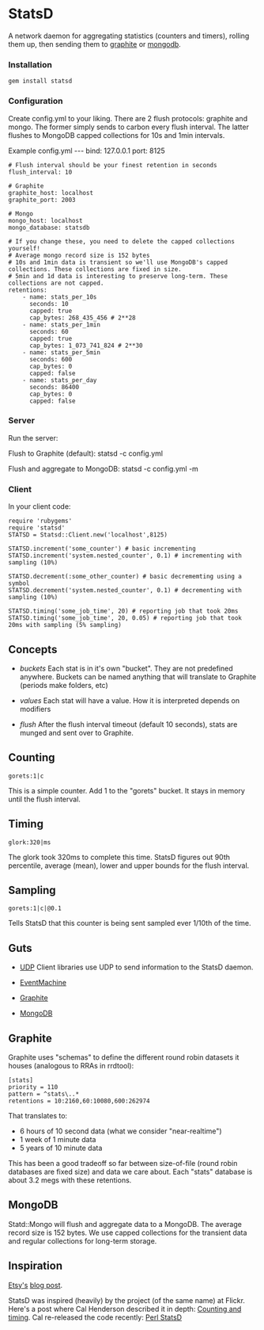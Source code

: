 StatsD
======

A network daemon for aggregating statistics (counters and timers), rolling them up, then sending them to [graphite][graphite] or [mongodb][mongodb].


### Installation

    gem install statsd

### Configuration

Create config.yml to your liking. There are 2 flush protocols: graphite and mongo. The former simply sends to carbon every flush interval. The latter flushes to MongoDB capped collections for 10s and 1min intervals.

Example config.yml
    ---
    bind: 127.0.0.1
    port: 8125

    # Flush interval should be your finest retention in seconds
    flush_interval: 10        

    # Graphite
    graphite_host: localhost
    graphite_port: 2003

    # Mongo
    mongo_host: localhost
    mongo_database: statsdb

    # If you change these, you need to delete the capped collections yourself!
    # Average mongo record size is 152 bytes
    # 10s and 1min data is transient so we'll use MongoDB's capped collections. These collections are fixed in size.
    # 5min and 1d data is interesting to preserve long-term. These collections are not capped.
    retentions: 
        - name: stats_per_10s
          seconds: 10
          capped: true
          cap_bytes: 268_435_456 # 2**28
        - name: stats_per_1min
          seconds: 60
          capped: true
          cap_bytes: 1_073_741_824 # 2**30
        - name: stats_per_5min
          seconds: 600
          cap_bytes: 0 
          capped: false
        - name: stats_per_day
          seconds: 86400
          cap_bytes: 0 
          capped: false


### Server
Run the server:

Flush to Graphite (default):
    statsd -c config.yml 

Flush and aggregate to MongoDB:
    statsd -c config.yml -m

### Client    
In your client code:

    require 'rubygems'
    require 'statsd'
    STATSD = Statsd::Client.new('localhost',8125)

    STATSD.increment('some_counter') # basic incrementing
    STATSD.increment('system.nested_counter', 0.1) # incrementing with sampling (10%)

    STATSD.decrement(:some_other_counter) # basic decrememting using a symbol
    STATSD.decrement('system.nested_counter', 0.1) # decrementing with sampling (10%)

    STATSD.timing('some_job_time', 20) # reporting job that took 20ms
    STATSD.timing('some_job_time', 20, 0.05) # reporting job that took 20ms with sampling (5% sampling)

Concepts
--------

* *buckets*
  Each stat is in it's own "bucket". They are not predefined anywhere. Buckets can be named anything that will translate to Graphite (periods make folders, etc)

* *values*
  Each stat will have a value. How it is interpreted depends on modifiers
  
* *flush*
  After the flush interval timeout (default 10 seconds), stats are munged and sent over to Graphite.

Counting
--------

    gorets:1|c

This is a simple counter. Add 1 to the "gorets" bucket. It stays in memory until the flush interval.


Timing
------

    glork:320|ms

The glork took 320ms to complete this time. StatsD figures out 90th percentile, average (mean), lower and upper bounds for the flush interval.

Sampling
--------

    gorets:1|c|@0.1

Tells StatsD that this counter is being sent sampled ever 1/10th of the time.


Guts
----

* [UDP][udp]
  Client libraries use UDP to send information to the StatsD daemon.

* [EventMachine][eventmachine]
* [Graphite][graphite]
* [MongoDB][mongodb]


Graphite
--------

Graphite uses "schemas" to define the different round robin datasets it houses (analogous to RRAs in rrdtool):

    [stats]
    priority = 110 
    pattern = ^stats\..*
    retentions = 10:2160,60:10080,600:262974

That translates to:

* 6 hours of 10 second data (what we consider "near-realtime")
* 1 week of 1 minute data
* 5 years of 10 minute data

This has been a good tradeoff so far between size-of-file (round robin databases are fixed size) and data we care about. Each "stats" database is about 3.2 megs with these retentions.


MongoDB
-------------

Statd::Mongo will flush and aggregate data to a MongoDB. The average record size is 152 bytes. We use capped collections for the transient data and regular collections for long-term storage. 

Inspiration
-----------
[Etsy's][etsy] [blog post][blog post].

StatsD was inspired (heavily) by the project (of the same name) at Flickr. Here's a post where Cal Henderson described it in depth:
[Counting and timing](http://code.flickr.com/blog/2008/10/27/counting-timing/). Cal re-released the code recently: [Perl StatsD](https://github.com/iamcal/Flickr-StatsD)


[graphite]: http://graphite.wikidot.com
[etsy]: http://www.etsy.com
[blog post]: http://codeascraft.etsy.com/2011/02/15/measure-anything-measure-everything/
[udp]: http://enwp.org/udp
[eventmachine]: http://rubyeventmachine.com/
[mongodb]: http://www.mongodb.org/
